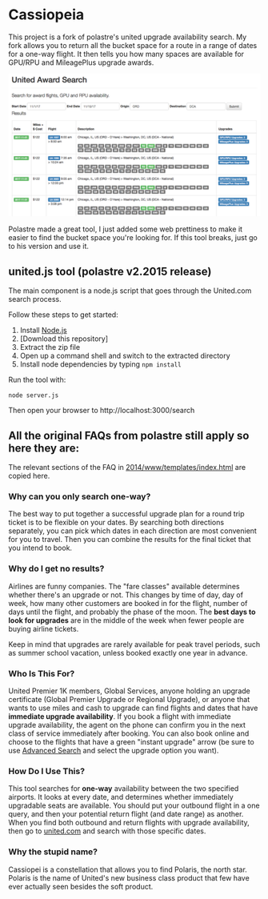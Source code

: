 Cassiopeia
======

This project is a fork of polastre's united upgrade availability search. My fork allows you to return all the bucket space for a route in a range of dates for a one-way flight. It then tells you how many spaces are available for GPU/RPU and MileagePlus upgrade awards.

![award search](https://github.com/pyrohaz4good/cassiopeia/raw/master/screenshots/screenshot1.png)

Polastre made a great tool, I just added some web prettiness to make it easier to find the bucket space you're looking for. If this tool breaks, just go to his version and use it.


## united.js tool (polastre v2.2015 release)

The main component is a node.js script that goes through the United.com search process.

Follow these steps to get started:

1. Install [Node.js](https://nodejs.org)
2. [Download this repository]
3. Extract the zip file
4. Open up a command shell and switch to the extracted directory
5. Install node dependencies by typing `npm install`

Run the tool with:

    node server.js

Then open your browser to http://localhost:3000/search

## All the original FAQs from polastre still apply so here they are:

The relevant sections of the FAQ in [2014/www/templates/index.html](2014/www/templates/index.html) are copied here.

### Why can you only search one-way?

The best way to put together a successful upgrade plan for a round trip ticket is to be flexible on your dates.  By searching both directions separately, you can pick which dates in each direction are most convenient for you to travel.  Then you can combine the results for the final ticket that you intend to book.

### Why do I get no results?

Airlines are funny companies.  The "fare classes" available determines whether there's an upgrade or not.  This changes by time of day, day of week, how many other customers are booked in for the flight, number of days until the flight, and probably the phase of the moon.  The **best days to look for upgrades** are in the middle of the week when fewer people are buying airline tickets.

Keep in mind that upgrades are rarely available for peak travel periods, such as summer school vacation, unless booked exactly one year in advance.

### Who Is This For?

United Premier 1K members, Global Services, anyone holding an upgrade certificate (Global Premier Upgrade or Regional Upgrade), or anyone that wants to use miles and cash to upgrade can find flights and dates that have **immediate upgrade availability**.  If you book a flight with immediate upgrade availability, the agent on the phone can confirm you in the next class of service immediately after booking.  You can also book online and choose to the flights that have a green "instant upgrade" arrow (be sure to use [Advanced Search](https://www.united.com/ual/en/us/flight-search/book-a-flight) and select the upgrade option you want).

### How Do I Use This?

This tool searches for **one-way** availability between the two specified airports.  It looks at every date, and determines whether immediately upgradable seats are available.  You should put your outbound flight in a one query, and then your potential return flight (and date range) as another.  When you find both outbound and return flights with upgrade availability, then go to [united.com](https://www.united.com/ual/en/us/flight-search/book-a-flight) and search with those specific dates.

### Why the stupid name?
Cassiopei is a constellation that allows you to find Polaris, the north star. Polaris is the name of United's new business class product that few have ever actually seen besides the soft product.
